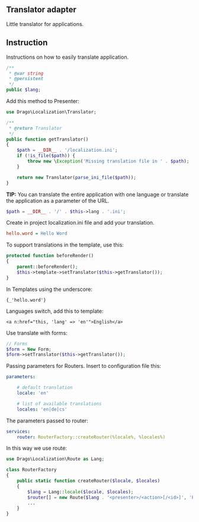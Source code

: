 ## Translator adapter
Little translator for applications.

## Instruction
Instructions on how to easily translate application.
```php
/**
 * @var string
 * @persistent
 */
public $lang;
```
Add this method to Presenter:
```php
use Drago\Localization\Translator;

/**
 * @return Translator
 */
public function getTranslator()
{
	$path = __DIR__ . '/localization.ini';
	if (!is_file($path)) {
		throw new \Exception('Missing translation file in ' . $path);
	}

	return new Translator(parse_ini_file($path));
}
```

**TIP:**
You can translate the entire application with one language or translate the application
as a parameter of the URL.

```php
$path = __DIR__ . '/' . $this->lang . '.ini';
```

Create in project localization.ini file and add your translation.
```ini
hello.word = Hello Word
```

To support translations in the template, use this:
```php
protected function beforeRender()
{
	parent::beforeRender();
	$this->template->setTranslator($this->getTranslator());
}
```

In Templates using the underscore:
```latte
{_'hello.word'}
```

Languages switch, add this to template:
```latte
<a n:href="this, 'lang' => 'en'">English</a>
```

Use translate with forms:
```php
// Forms
$form = New Form;
$form->setTranslator($this->getTranslator());
```

Passing parameters for Routers. Insert to configuration file this:
```yaml
parameters:

	# default translation
	locale: 'en'

	# list of available translations
	locales: 'en|de|cs'

```
The parameters passed to router:

```yaml
services:
	router: RouterFactory::createRouter(%locale%, %locales%)
```

In this way we use route:
```php
use Drago\Localization\Route as Lang;

class RouterFactory
{
	public static function createRouter($locale, $locales)
	{
		$lang = Lang::locale($locale, $locales);
		$router[] = new Route($lang . '<presenter>/<action>[/<id>]', 'Presenter:action');
		...
	}
}
```
